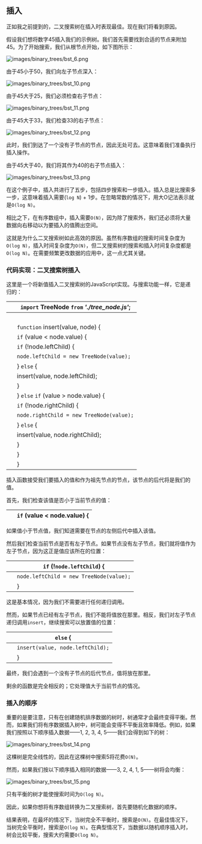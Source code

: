 ## 插入

正如我之前提到的，二叉搜索树在插入时表现最佳。现在我们将看到原因。

假设我们想将数字45插入我们的示例树。我们首先需要找到合适的节点来附加45。为了开始搜索，我们从根节点开始，如下图所示：

![images/binary_trees/bst_6.png](images/binary_trees/bst_6.png)

由于45小于50，我们向左子节点深入：

![images/binary_trees/bst_10.png](images/binary_trees/bst_10.png)

由于45大于25，我们必须检查右子节点：

![images/binary_trees/bst_11.png](images/binary_trees/bst_11.png)

由于45大于33，我们检查33的右子节点：

![images/binary_trees/bst_12.png](images/binary_trees/bst_12.png)

此时，我们到达了一个没有子节点的节点，因此无处可去。这意味着我们准备执行插入操作。

由于45大于40，我们将其作为40的右子节点插入：

![images/binary_trees/bst_13.png](images/binary_trees/bst_13.png)

在这个例子中，插入共进行了五步，包括四步搜索和一步插入。插入总是比搜索多一步，这意味着插入需要(`log N`) + 1步。在忽略常数的情况下，用大O记法表示就是`O(log N)`。

相比之下，在有序数组中，插入需要`O(N)`，因为除了搜索外，我们还必须将大量数据向右移动以为要插入的值腾出空间。

这就是为什么二叉搜索树如此高效的原因。虽然有序数组的搜索时间复杂度为`O(log N)`，插入时间复杂度为`O(N)`，但二叉搜索树的搜索和插入时间复杂度都是`O(log N)`。在需要频繁更改数据的应用中，这一点尤其关键。

### 代码实现：二叉搜索树插入

这里是一个将新值插入二叉搜索树的JavaScript实现。与搜索功能一样，它是递归的：

| ​  | `import` TreeNode `from` *'./tree_node.js'*; |
| --- | --- |
| ​  |  |
| ​  | `function` insert(value, node) { |
| ​  | `if` (value < node.value) { |
| ​  | `if` (!node.leftChild) { |
| ​  | `node.leftChild = new TreeNode(value);` |
| ​  | } `else` { |
| ​  | insert(value, node.leftChild); |
| ​  | } |
| ​  | } `else` `if` (value > node.value) { |
| ​  | `if` (!node.rightChild) { |
| ​  | `node.rightChild = new TreeNode(value);` |
| ​  | } `else` { |
| ​  | insert(value, node.rightChild); |
| ​  | } |
| ​  | } |
| ​  | } |

插入函数接受我们要插入的值和作为祖先节点的节点，该节点的后代将是我们的值。

首先，我们检查该值是否小于当前节点的值：

| ​  | `if` (value < node.value) { |
| --- | --- |

如果值小于节点值，我们知道需要在节点的左侧后代中插入该值。

然后我们检查当前节点是否有左子节点。如果节点没有左子节点，我们就将值作为左子节点，因为这正是值应该所在的位置：

| ​  | `if` (!`node.leftChild`) { |
| --- | --- |
| ​  | `node.leftChild = new TreeNode(value);` |
| ​  | } |

这是基本情况，因为我们不需要进行任何递归调用。

然而，如果节点已经有左子节点，我们不能将值放在那里。相反，我们对左子节点递归调用`insert`，继续搜索可以放置值的位置：

| ​  | `else` { |
| --- | --- |
| ​  | `insert(value, node.leftChild);` |
| ​  | } |

最终，我们会遇到一个没有子节点的后代节点，值将放在那里。

剩余的函数是完全相反的；它处理值大于当前节点的情况。

### 插入的顺序

重要的是要注意，只有在创建随机排序数据的树时，树通常才会最终变得平衡。然而，如果我们将有序数据插入树中，树可能会变得不平衡且效率降低。例如，如果我们按照以下顺序插入数据——1, 2, 3, 4, 5——我们会得到如下的树：

![`images/binary_trees/bst_14.png`](images/binary_trees/bst_14.png)

这棵树是完全线性的，因此在这棵树中搜索5将花费`O(N)`。

然而，如果我们按以下顺序插入相同的数据——3, 2, 4, 1, 5——树将会均衡：

![`images/binary_trees/bst_15.png`](images/binary_trees/bst_15.png)

只有平衡的树才能使搜索时间为`O(log N)`。

因此，如果你想将有序数组转换为二叉搜索树，首先要随机化数据的顺序。

结果表明，在最坏的情况下，当树完全不平衡时，搜索是`O(N)`。在最佳情况下，当树完全平衡时，搜索是`O(log N)`。在典型情况下，当数据以随机顺序插入时，树会比较平衡，搜索大约需要`O(log N)`。
